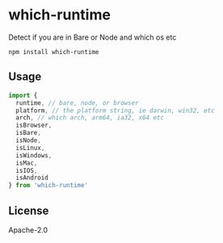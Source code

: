 # which-runtime

Detect if you are in Bare or Node and which os etc

```
npm install which-runtime
```

## Usage

```js
import {
  runtime, // bare, node, or browser
  platform, // the platform string, ie darwin, win32, etc
  arch, // which arch, arm64, ia32, x64 etc
  isBrowser,
  isBare,
  isNode,
  isLinux,
  isWindows,
  isMac,
  isIOS,
  isAndroid
} from 'which-runtime'
```

## License

Apache-2.0
